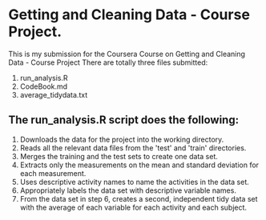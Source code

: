 # Getting and Cleaning Data - Course Project.

This is my submission for the Coursera Course on Getting and Cleaning Data - Course Project
There are totally three files submitted: 
1. run_analysis.R 
2. CodeBook.md
3. average_tidydata.txt

## The run_analysis.R script does the following:

1. Downloads the data for the project into the working directory.
2. Reads all the relevant data files from the 'test' and 'train' directories.
3. Merges the training and the test sets to create one data set.
4. Extracts only the measurements on the mean and standard deviation for each measurement.
5. Uses descriptive activity names to name the activities in the data set.
6. Appropriately labels the data set with descriptive variable names.
7. From the data set in step 6, creates a second, independent tidy data set with the average of each variable for each activity and each subject.

